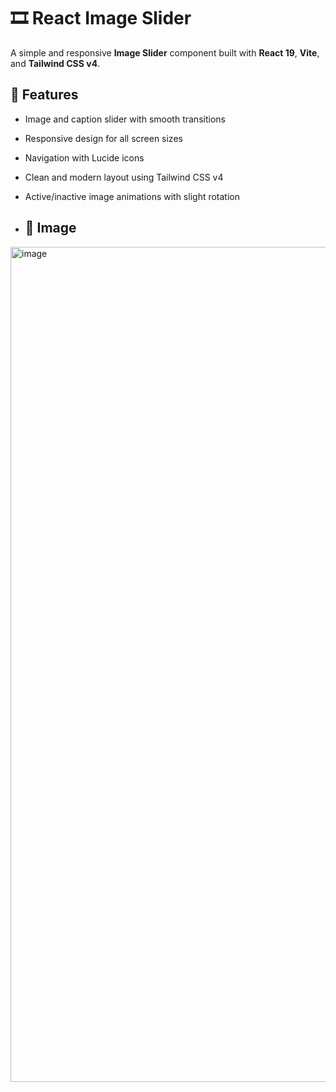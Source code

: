 # 🎞️ React Image Slider

A simple and responsive **Image Slider** component built with **React 19**, **Vite**, and **Tailwind CSS v4**.

## 🚀 Features

- Image and caption slider with smooth transitions
- Responsive design for all screen sizes
- Navigation with Lucide icons
- Clean and modern layout using Tailwind CSS v4
- Active/inactive image animations with slight rotation

- ## 🚀 Image


<img width="1336" alt="image" src="https://github.com/user-attachments/assets/50580bed-cf6f-4d36-ad11-e1f9e453df58" />



